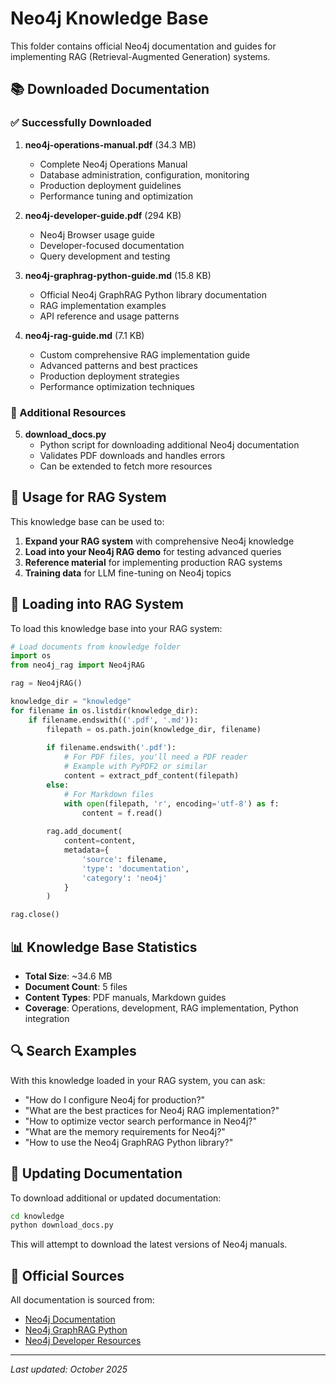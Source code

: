 # Neo4j Knowledge Base

This folder contains official Neo4j documentation and guides for implementing RAG (Retrieval-Augmented Generation) systems.

## 📚 Downloaded Documentation

### ✅ Successfully Downloaded

1. **neo4j-operations-manual.pdf** (34.3 MB)
   - Complete Neo4j Operations Manual
   - Database administration, configuration, monitoring
   - Production deployment guidelines
   - Performance tuning and optimization

2. **neo4j-developer-guide.pdf** (294 KB)  
   - Neo4j Browser usage guide
   - Developer-focused documentation
   - Query development and testing

3. **neo4j-graphrag-python-guide.md** (15.8 KB)
   - Official Neo4j GraphRAG Python library documentation
   - RAG implementation examples
   - API reference and usage patterns

4. **neo4j-rag-guide.md** (7.1 KB)
   - Custom comprehensive RAG implementation guide
   - Advanced patterns and best practices
   - Production deployment strategies
   - Performance optimization techniques

### 📝 Additional Resources

5. **download_docs.py**
   - Python script for downloading additional Neo4j documentation
   - Validates PDF downloads and handles errors
   - Can be extended to fetch more resources

## 🎯 Usage for RAG System

This knowledge base can be used to:

1. **Expand your RAG system** with comprehensive Neo4j knowledge
2. **Load into your Neo4j RAG demo** for testing advanced queries
3. **Reference material** for implementing production RAG systems
4. **Training data** for LLM fine-tuning on Neo4j topics

## 🚀 Loading into RAG System

To load this knowledge base into your RAG system:

```python
# Load documents from knowledge folder
import os
from neo4j_rag import Neo4jRAG

rag = Neo4jRAG()

knowledge_dir = "knowledge"
for filename in os.listdir(knowledge_dir):
    if filename.endswith(('.pdf', '.md')):
        filepath = os.path.join(knowledge_dir, filename)
        
        if filename.endswith('.pdf'):
            # For PDF files, you'll need a PDF reader
            # Example with PyPDF2 or similar
            content = extract_pdf_content(filepath)
        else:
            # For Markdown files
            with open(filepath, 'r', encoding='utf-8') as f:
                content = f.read()
        
        rag.add_document(
            content=content,
            metadata={
                'source': filename,
                'type': 'documentation',
                'category': 'neo4j'
            }
        )

rag.close()
```

## 📊 Knowledge Base Statistics

- **Total Size**: ~34.6 MB
- **Document Count**: 5 files
- **Content Types**: PDF manuals, Markdown guides
- **Coverage**: Operations, development, RAG implementation, Python integration

## 🔍 Search Examples

With this knowledge loaded in your RAG system, you can ask:

- "How do I configure Neo4j for production?"
- "What are the best practices for Neo4j RAG implementation?"
- "How to optimize vector search performance in Neo4j?"
- "What are the memory requirements for Neo4j?"
- "How to use the Neo4j GraphRAG Python library?"

## 🔄 Updating Documentation

To download additional or updated documentation:

```bash
cd knowledge
python download_docs.py
```

This will attempt to download the latest versions of Neo4j manuals.

## 📖 Official Sources

All documentation is sourced from:
- [Neo4j Documentation](https://neo4j.com/docs/)
- [Neo4j GraphRAG Python](https://github.com/neo4j/neo4j-graphrag-python)
- [Neo4j Developer Resources](https://neo4j.com/developer/)

---

*Last updated: October 2025*